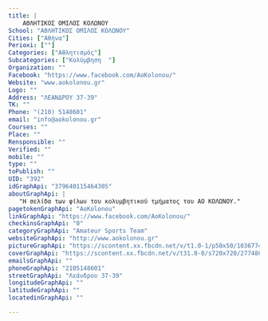 ```yaml
---
title: |
    ΑΘΛΗΤΙΚΟΣ ΟΜΙΛΟΣ ΚΟΛΩΝΟΥ
School: "ΑΘΛΗΤΙΚΟΣ ΟΜΙΛΟΣ ΚΟΛΩΝΟΥ"
Cities: ["Αθήνα"]
Perioxi: [""]
Categories: ["Αθλητισμός"]
Subcategories: ["Κολύμβηση  "]
Organization: ""
Facebook: "https://www.facebook.com/AoKolonou/"
Website: "www.aokolonou.gr"
Logo: ""
Address: "ΛΕΑΝΔΡΟΥ 37-39"
TK: ""
Phone: "(210) 5148601"
email: "info@aokolonou.gr"
Courses: ""
Place: ""
Rensponsible: ""
Verified: ""
mobile: ""
type: ""
toPublish: ""
UID: "392"
idGraphApi: "379640115464305"
aboutGraphApi: | 
   "Η σελίδα των φίλων του κολυμβητικού τμήματος του ΑΟ ΚΟΛΩΝΟΥ."
pagetokenGraphApi: "AoKolonou"
linkGraphApi: "https://www.facebook.com/AoKolonou/"
checkinsGraphApi: "0"
categoryGraphApi: "Amateur Sports Team"
websiteGraphApi: "http://www.aokolonou.gr"
pictureGraphApi: "https://scontent.xx.fbcdn.net/v/t1.0-1/p50x50/10367742_644086782352969_2284903651760735811_n.jpg?oh=0de02e1b7469a16b35833c34b662bbfe&amp;oe=5B09D560"
coverGraphApi: "https://scontent.xx.fbcdn.net/v/t31.0-8/s720x720/27748061_1660994187328885_5271121299523887408_o.jpg?oh=3f1949b4a5c5e88563999b582304a520&amp;oe=5B05CBF6"
emailsGraphApi: ""
phoneGraphApi: "2105148601"
streetGraphApi: "Λεάνδρου 37-39"
longitudeGraphApi: ""
latitudeGraphApi: ""
locatedinGraphApi: ""

---
```




